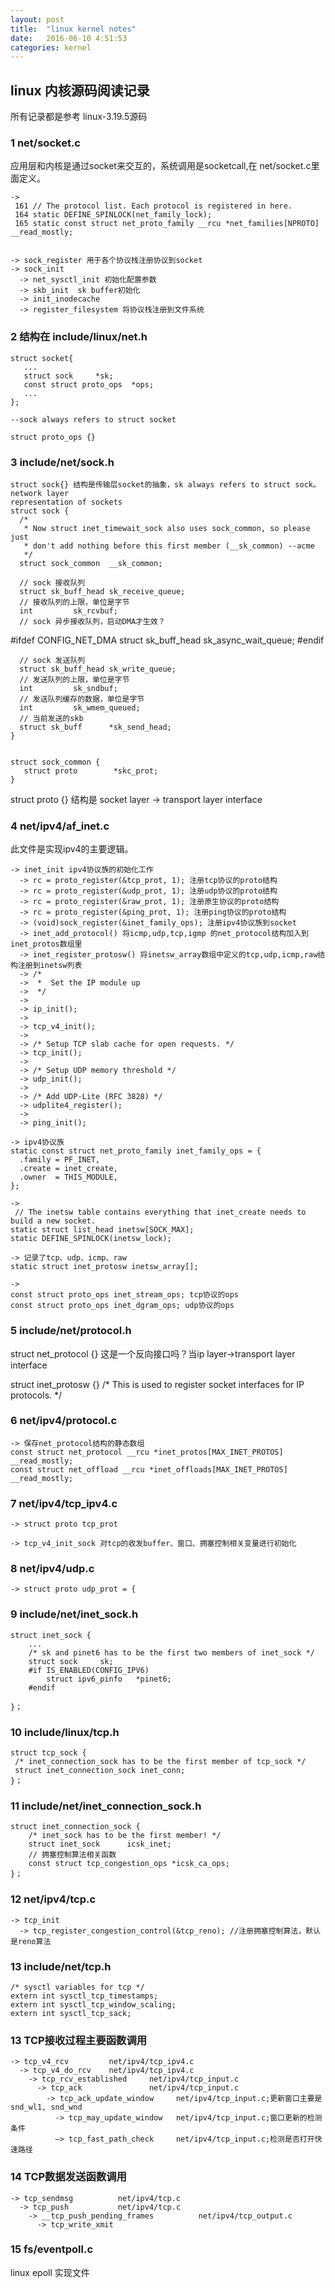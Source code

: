 ```yaml
---
layout: post
title:  "linux kernel notes"
date:   2016-06-10 4:51:53
categories: kernel
---
```

## linux 内核源码阅读记录

所有记录都是参考 linux-3.19.5源码

### 1 net/socket.c

  应用层和内核是通过socket来交互的，系统调用是socketcall,在 net/socket.c里面定义。

    ->
     161 // The protocol list. Each protocol is registered in here. 
     164 static DEFINE_SPINLOCK(net_family_lock);
     165 static const struct net_proto_family __rcu *net_families[NPROTO] __read_mostly;


    -> sock_register 用于各个协议栈注册协议到socket
    -> sock_init
      -> net_sysctl_init 初始化配置参数
      -> skb_init  sk buffer初始化
      -> init_inodecache
      -> register_filesystem 将协议栈注册到文件系统

### 2  结构在 include/linux/net.h

    struct socket{
       ...
       struct sock     *sk;
       const struct proto_ops  *ops;
       ...
    };

    --sock always refers to struct socket

    struct proto_ops {}

### 3 include/net/sock.h

    struct sock{} 结构是传输层socket的抽象，sk always refers to struct sock。network layer 
    representation of sockets
    struct sock {
      /*
       * Now struct inet_timewait_sock also uses sock_common, so please just
       * don't add nothing before this first member (__sk_common) --acme
       */
      struct sock_common  __sk_common;
	  
	  // sock 接收队列
	  struct sk_buff_head sk_receive_queue;
	  // 接收队列的上限，单位是字节
	  int         sk_rcvbuf;
	  // sock 异步接收队列，启动DMA才生效？
 #ifdef CONFIG_NET_DMA
      struct sk_buff_head sk_async_wait_queue;
 #endif
	  
	  // sock 发送队列
	  struct sk_buff_head sk_write_queue;
	  // 发送队列的上限，单位是字节
	  int         sk_sndbuf;
	  // 发送队列缓存的数据，单位是字节
	  int         sk_wmem_queued;
	  // 当前发送的skb
	  struct sk_buff      *sk_send_head;
    }


    struct sock_common {
       struct proto        *skc_prot;
    }
struct proto {} 结构是 socket layer -> transport layer interface



### 4 net/ipv4/af_inet.c
  
  此文件是实现ipv4的主要逻辑。

    -> inet_init ipv4协议族的初始化工作
      -> rc = proto_register(&tcp_prot, 1); 注册tcp协议的proto结构
      -> rc = proto_register(&udp_prot, 1); 注册udp协议的proto结构
      -> rc = proto_register(&raw_prot, 1); 注册原生协议的proto结构
      -> rc = proto_register(&ping_prot, 1); 注册ping协议的proto结构
      -> (void)sock_register(&inet_family_ops); 注册ipv4协议族到socket
      -> inet_add_protocol() 将icmp,udp,tcp,igmp 的net_protocol结构加入到inet_protos数组里
      -> inet_register_protosw() 将inetsw_array数组中定义的tcp,udp,icmp,raw结构注册到inetsw列表
      -> /*
      ->  *  Set the IP module up
      ->  */
      ->
      -> ip_init();
      ->
      -> tcp_v4_init();
      ->
      -> /* Setup TCP slab cache for open requests. */
      -> tcp_init();
      ->
      -> /* Setup UDP memory threshold */
      -> udp_init();
      ->
      -> /* Add UDP-Lite (RFC 3828) */
      -> udplite4_register();
      ->
      -> ping_init();

    -> ipv4协议族 
    static const struct net_proto_family inet_family_ops = {
      .family = PF_INET,
      .create = inet_create,
      .owner  = THIS_MODULE,
    };

    -> 
     // The inetsw table contains everything that inet_create needs to build a new socket.
    static struct list_head inetsw[SOCK_MAX];
    static DEFINE_SPINLOCK(inetsw_lock);
    
    -> 记录了tcp、udp、icmp、raw
    static struct inet_protosw inetsw_array[];

    ->
    const struct proto_ops inet_stream_ops; tcp协议的ops
    const struct proto_ops inet_dgram_ops; udp协议的ops

### 5 include/net/protocol.h

struct net_protocol {} 这是一个反向接口吗？当ip layer->transport layer interface

struct inet_protosw {} /* This is used to register socket interfaces for IP protocols.  */

### 6 net/ipv4/protocol.c

    -> 保存net_protocol结构的静态数组
    const struct net_protocol __rcu *inet_protos[MAX_INET_PROTOS] __read_mostly;
    const struct net_offload __rcu *inet_offloads[MAX_INET_PROTOS] __read_mostly;

### 7 net/ipv4/tcp_ipv4.c
    -> struct proto tcp_prot
    
	-> tcp_v4_init_sock 对tcp的收发buffer、窗口、拥塞控制相关变量进行初始化
	
### 8 net/ipv4/udp.c
    -> struct proto udp_prot = {

### 9 include/net/inet_sock.h

    struct inet_sock {
        ...
        /* sk and pinet6 has to be the first two members of inet_sock */
        struct sock     sk;
        #if IS_ENABLED(CONFIG_IPV6)
            struct ipv6_pinfo   *pinet6;
        #endif

    }；
### 10 include/linux/tcp.h

    struct tcp_sock {
     /* inet_connection_sock has to be the first member of tcp_sock */
     struct inet_connection_sock inet_conn;
    }；

### 11 include/net/inet_connection_sock.h 

    struct inet_connection_sock {
        /* inet_sock has to be the first member! */
        struct inet_sock      icsk_inet;
		// 拥塞控制算法相关函数
		const struct tcp_congestion_ops *icsk_ca_ops;
    }；

### 12 net/ipv4/tcp.c
    -> tcp_init
	  -> tcp_register_congestion_control(&tcp_reno); //注册拥塞控制算法，默认是reno算法
	  
### 13 include/net/tcp.h

    /* sysctl variables for tcp */
    extern int sysctl_tcp_timestamps;
    extern int sysctl_tcp_window_scaling;
    extern int sysctl_tcp_sack;


### 13 TCP接收过程主要函数调用
    -> tcp_v4_rcv         net/ipv4/tcp_ipv4.c
      -> tcp_v4_do_rcv    net/ipv4/tcp_ipv4.c
        -> tcp_rcv_established     net/ipv4/tcp_input.c
	      -> tcp_ack               net/ipv4/tcp_input.c
		    -> tcp_ack_update_window     net/ipv4/tcp_input.c;更新窗口主要是snd_wl1, snd_wnd
	          -> tcp_may_update_window   net/ipv4/tcp_input.c;窗口更新的检测条件
			  —> tcp_fast_path_check     net/ipv4/tcp_input.c;检测是否打开快速路径 
### 14 TCP数据发送函数调用
    -> tcp_sendmsg          net/ipv4/tcp.c
      -> tcp_push           net/ipv4/tcp.c
	    -> __tcp_push_pending_frames          net/ipv4/tcp_output.c
		  -> tcp_write_xmit
		  
### 15 fs/eventpoll.c

linux epoll 实现文件

          
